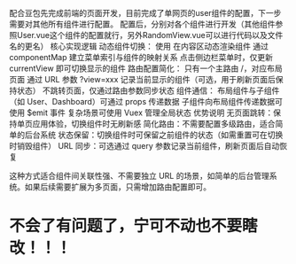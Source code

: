 配合豆包先完成前端的页面开发，目前完成了单网页的user组件的配置，下一步需要对其他所有组件进行配置。
配置后，分别对各个组件进行开发（其他组件参照User.vue这个组件的配置就行，另外RandomView.vue可以进行代码以及文件名的更名）
核心实现逻辑
动态组件切换：
使用 <component :is="currentComponent" /> 在内容区动态渲染组件
通过 componentMap 建立菜单索引与组件的映射关系
点击侧边栏菜单时，仅更新 currentView 即可切换显示的组件
路由配置简化：
只有一个主路由 /，对应布局页面
通过 URL 参数 ?view=xxx 记录当前显示的组件（可选，用于刷新页面后保持状态）
不跳转页面，仅通过路由参数同步状态
组件通信：
布局组件与子组件（如 User、Dashboard）可通过 props 传递数据
子组件向布局组件传递数据可使用 $emit 事件
复杂场景可使用 Vuex 管理全局状态
优势说明
无页面跳转：保持单页应用体验，切换组件时无刷新感
简化路由：不需要配置多级路由，适合简单的后台系统
状态保留：切换组件时可保留之前组件的状态（如需重置可在切换时销毁组件）
URL 同步：可选通过 query 参数记录当前组件，刷新页面后自动恢复

这种方式适合组件间关联性强、不需要独立 URL 的场景，如简单的后台管理系统。如果后续需要扩展为多页面，只需增加路由配置即可。

# 不会了有问题了，宁可不动也不要瞎改！！！
